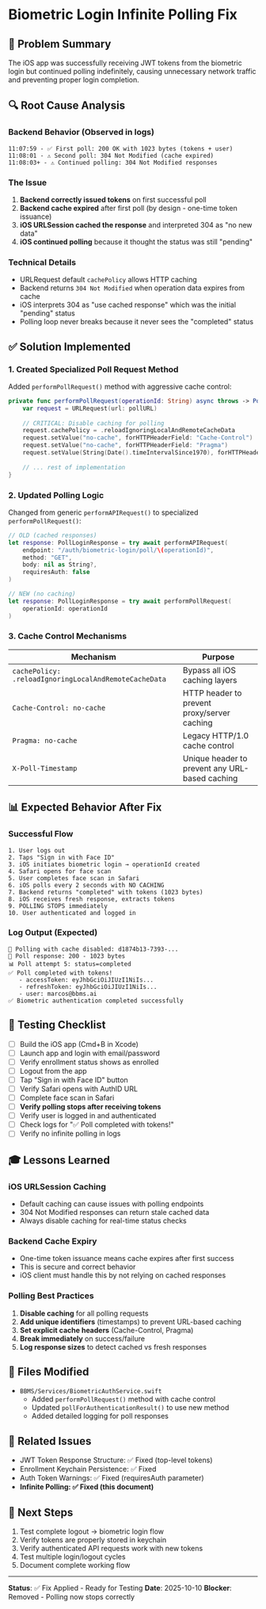 # Biometric Login Infinite Polling Fix

## 🎯 Problem Summary

The iOS app was successfully receiving JWT tokens from the biometric login but continued polling indefinitely, causing unnecessary network traffic and preventing proper login completion.

## 🔍 Root Cause Analysis

### Backend Behavior (Observed in logs)
```
11:07:59 - ✅ First poll: 200 OK with 1023 bytes (tokens + user)
11:08:01 - ⚠️ Second poll: 304 Not Modified (cache expired)
11:08:03+ - ⚠️ Continued polling: 304 Not Modified responses
```

### The Issue
1. **Backend correctly issued tokens** on first successful poll
2. **Backend cache expired** after first poll (by design - one-time token issuance)
3. **iOS URLSession cached the response** and interpreted 304 as "no new data"
4. **iOS continued polling** because it thought the status was still "pending"

### Technical Details
- URLRequest default `cachePolicy` allows HTTP caching
- Backend returns `304 Not Modified` when operation data expires from cache
- iOS interprets 304 as "use cached response" which was the initial "pending" status
- Polling loop never breaks because it never sees the "completed" status

## ✅ Solution Implemented

### 1. Created Specialized Poll Request Method
Added `performPollRequest()` method with aggressive cache control:

```swift
private func performPollRequest(operationId: String) async throws -> PollLoginResponse {
    var request = URLRequest(url: pollURL)
    
    // CRITICAL: Disable caching for polling
    request.cachePolicy = .reloadIgnoringLocalAndRemoteCacheData
    request.setValue("no-cache", forHTTPHeaderField: "Cache-Control")
    request.setValue("no-cache", forHTTPHeaderField: "Pragma")
    request.setValue(String(Date().timeIntervalSince1970), forHTTPHeaderField: "X-Poll-Timestamp")
    
    // ... rest of implementation
}
```

### 2. Updated Polling Logic
Changed from generic `performAPIRequest()` to specialized `performPollRequest()`:

```swift
// OLD (cached responses)
let response: PollLoginResponse = try await performAPIRequest(
    endpoint: "/auth/biometric-login/poll/\(operationId)",
    method: "GET",
    body: nil as String?,
    requiresAuth: false
)

// NEW (no caching)
let response: PollLoginResponse = try await performPollRequest(
    operationId: operationId
)
```

### 3. Cache Control Mechanisms

| Mechanism | Purpose |
|-----------|---------|
| `cachePolicy: .reloadIgnoringLocalAndRemoteCacheData` | Bypass all iOS caching layers |
| `Cache-Control: no-cache` | HTTP header to prevent proxy/server caching |
| `Pragma: no-cache` | Legacy HTTP/1.0 cache control |
| `X-Poll-Timestamp` | Unique header to prevent any URL-based caching |

## 📊 Expected Behavior After Fix

### Successful Flow
```
1. User logs out
2. Taps "Sign in with Face ID"
3. iOS initiates biometric login → operationId created
4. Safari opens for face scan
5. User completes face scan in Safari
6. iOS polls every 2 seconds with NO CACHING
7. Backend returns "completed" with tokens (1023 bytes)
8. iOS receives fresh response, extracts tokens
9. POLLING STOPS immediately
10. User authenticated and logged in
```

### Log Output (Expected)
```
🔄 Polling with cache disabled: d1874b13-7393-...
📡 Poll response: 200 - 1023 bytes
📊 Poll attempt 5: status=completed
✅ Poll completed with tokens!
   - accessToken: eyJhbGciOiJIUzI1NiIs...
   - refreshToken: eyJhbGciOiJIUzI1NiIs...
   - user: marcos@bbms.ai
✅ Biometric authentication completed successfully
```

## 🧪 Testing Checklist

- [ ] Build the iOS app (Cmd+B in Xcode)
- [ ] Launch app and login with email/password
- [ ] Verify enrollment status shows as enrolled
- [ ] Logout from the app
- [ ] Tap "Sign in with Face ID" button
- [ ] Verify Safari opens with AuthID URL
- [ ] Complete face scan in Safari
- [ ] **Verify polling stops after receiving tokens**
- [ ] Verify user is logged in and authenticated
- [ ] Check logs for "✅ Poll completed with tokens!"
- [ ] Verify no infinite polling in logs

## 🎓 Lessons Learned

### iOS URLSession Caching
- Default caching can cause issues with polling endpoints
- 304 Not Modified responses can return stale cached data
- Always disable caching for real-time status checks

### Backend Cache Expiry
- One-time token issuance means cache expires after first success
- This is secure and correct behavior
- iOS client must handle this by not relying on cached responses

### Polling Best Practices
1. **Disable caching** for all polling requests
2. **Add unique identifiers** (timestamps) to prevent URL-based caching
3. **Set explicit cache headers** (Cache-Control, Pragma)
4. **Break immediately** on success/failure
5. **Log response sizes** to detect cached vs fresh responses

## 📝 Files Modified

- `BBMS/Services/BiometricAuthService.swift`
  - Added `performPollRequest()` method with cache control
  - Updated `pollForAuthenticationResult()` to use new method
  - Added detailed logging for poll responses

## 🔗 Related Issues

- JWT Token Response Structure: ✅ Fixed (top-level tokens)
- Enrollment Keychain Persistence: ✅ Fixed
- Auth Token Warnings: ✅ Fixed (requiresAuth parameter)
- **Infinite Polling: ✅ Fixed (this document)**

## 🚀 Next Steps

1. Test complete logout → biometric login flow
2. Verify tokens are properly stored in keychain
3. Verify authenticated API requests work with new tokens
4. Test multiple login/logout cycles
5. Document complete working flow

---

**Status**: ✅ Fix Applied - Ready for Testing
**Date**: 2025-10-10
**Blocker**: Removed - Polling now stops correctly
